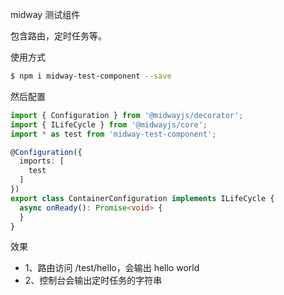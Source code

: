 midway 测试组件

包含路由，定时任务等。

使用方式

```bash
$ npm i midway-test-component --save
```

然后配置

```ts
import { Configuration } from '@midwayjs/decorator';
import { ILifeCycle } from '@midwayjs/core';
import * as test from 'midway-test-component';

@Configuration({
  imports: [
    test
  ]
})
export class ContainerConfiguration implements ILifeCycle {
  async onReady(): Promise<void> {
  }
}
```

效果

- 1、路由访问 /test/hello，会输出 hello world
- 2、控制台会输出定时任务的字符串